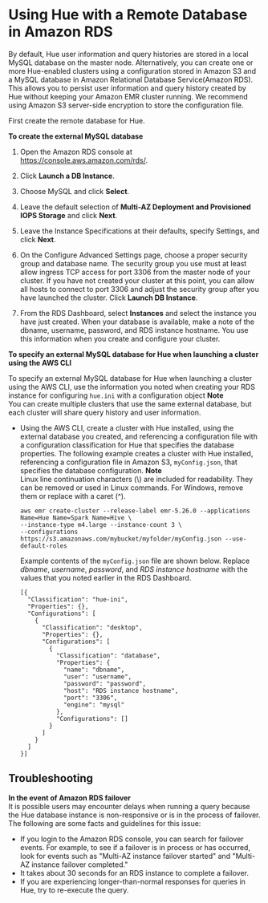 # Using Hue with a Remote Database in Amazon RDS<a name="hue-rds"></a>

By default, Hue user information and query histories are stored in a local MySQL database on the master node\. Alternatively, you can create one or more Hue\-enabled clusters using a configuration stored in Amazon S3 and a MySQL database in Amazon Relational Database Service\(Amazon RDS\)\. This allows you to persist user information and query history created by Hue without keeping your Amazon EMR cluster running\. We recommend using Amazon S3 server\-side encryption to store the configuration file\.

First create the remote database for Hue\.

**To create the external MySQL database**

1. Open the Amazon RDS console at [https://console\.aws\.amazon\.com/rds/](https://console.aws.amazon.com/rds/)\.

1. Click **Launch a DB Instance**\.

1. Choose MySQL and click **Select**\.

1. Leave the default selection of **Multi\-AZ Deployment and Provisioned IOPS Storage** and click **Next**\.

1. Leave the Instance Specifications at their defaults, specify Settings, and click **Next**\.

1. On the Configure Advanced Settings page, choose a proper security group and database name\. The security group you use must at least allow ingress TCP access for port 3306 from the master node of your cluster\. If you have not created your cluster at this point, you can allow all hosts to connect to port 3306 and adjust the security group after you have launched the cluster\. Click **Launch DB Instance**\.

1. From the RDS Dashboard, select **Instances** and select the instance you have just created\. When your database is available, make a note of the dbname, username, password, and RDS instance hostname\. You use this information when you create and configure your cluster\.

**To specify an external MySQL database for Hue when launching a cluster using the AWS CLI**

To specify an external MySQL database for Hue when launching a cluster using the AWS CLI, use the information you noted when creating your RDS instance for configuring `hue.ini` with a configuration object
**Note**  
You can create multiple clusters that use the same external database, but each cluster will share query history and user information\.
+ Using the AWS CLI, create a cluster with Hue installed, using the external database you created, and referencing a configuration file with a configuration classification for Hue that specifies the database properties\. The following example creates a cluster with Hue installed, referencing a configuration file in Amazon S3, `myConfig.json`, that specifies the database configuration\.
**Note**  
Linux line continuation characters \(\\\) are included for readability\. They can be removed or used in Linux commands\. For Windows, remove them or replace with a caret \(^\)\.

  ```
  aws emr create-cluster --release-label emr-5.26.0 --applications Name=Hue Name=Spark Name=Hive \
  --instance-type m4.large --instance-count 3 \
  --configurations https://s3.amazonaws.com/mybucket/myfolder/myConfig.json --use-default-roles
  ```

  Example contents of the `myConfig.json` file are shown below\. Replace *dbname*, *username*, *password*, and *RDS instance hostname* with the values that you noted earlier in the RDS Dashboard\.

  ```
  [{
    "Classification": "hue-ini",
    "Properties": {},
    "Configurations": [
      {
        "Classification": "desktop",
        "Properties": {},
        "Configurations": [
          {
            "Classification": "database",
            "Properties": {
              "name": "dbname",
              "user": "username",
              "password": "password",
              "host": "RDS instance hostname",
              "port": "3306",
              "engine": "mysql"
            },
            "Configurations": []
          }
        ]
      }
    ]
  }]
  ```

## Troubleshooting<a name="hue-rds-troubleshoot"></a>

**In the event of Amazon RDS failover**  
It is possible users may encounter delays when running a query because the Hue database instance is non\-responsive or is in the process of failover\. The following are some facts and guidelines for this issue: 
+ If you login to the Amazon RDS console, you can search for failover events\. For example, to see if a failover is in process or has occurred, look for events such as "Multi\-AZ instance failover started" and "Multi\-AZ instance failover completed\."
+ It takes about 30 seconds for an RDS instance to complete a failover\.
+ If you are experiencing longer\-than\-normal responses for queries in Hue, try to re\-execute the query\.